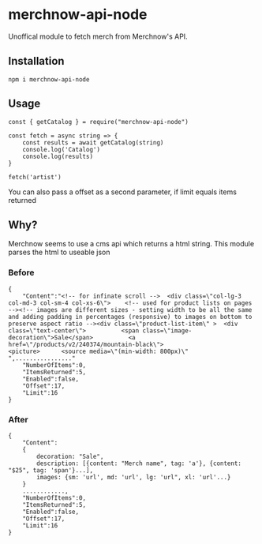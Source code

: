 # merchnow-api-node

Unoffical module to fetch merch from Merchnow's API.

## Installation

`npm i merchnow-api-node`

## Usage

```
const { getCatalog } = require("merchnow-api-node")

const fetch = async string => {
    const results = await getCatalog(string)
    console.log('Catalog')
    console.log(results)
}

fetch('artist')
```

You can also pass a offset as a second parameter, if limit equals items returned

## Why?

Merchnow seems to use a cms api which returns a html string. This module parses the html to useable json

### Before

```
{
    "Content":"<!-- for infinate scroll -->  <div class=\"col-lg-3 col-md-3 col-sm-4 col-xs-6\">    <!-- used for product lists on pages --><!-- images are different sizes - setting width to be all the same and adding padding in percentages (responsive) to images on bottom to preserve aspect ratio --><div class=\"product-list-item\" >  <div class=\"text-center\">          <span class=\"image-decoration\">Sale</span>          <a href=\"/products/v2/240374/mountain-black\">                                  <picture>      <source media=\"(min-width: 800px)\" ",................"
    "NumberOfItems":0,
    "ItemsReturned":5,
    "Enabled":false,
    "Offset":17,
    "Limit":16
}
```

### After

```
{
    "Content":
    {
        decoration: "Sale",
        description: [{content: "Merch name", tag: 'a'}, {content: "$25", tag: 'span'}...],
        images: {sm: 'url', md: 'url', lg: 'url", xl: 'url'...}
    }
    ............,
    "NumberOfItems":0,
    "ItemsReturned":5,
    "Enabled":false,
    "Offset":17,
    "Limit":16
}
```
